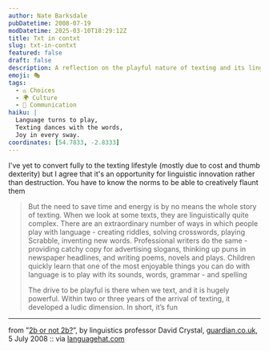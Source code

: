 ```yaml
---
author: Nate Barksdale
pubDatetime: 2008-07-19
modDatetime: 2025-03-10T18:29:12Z
title: Txt in contxt
slug: txt-in-contxt
featured: false
draft: false
description: A reflection on the playful nature of texting and its linguistic creativity, featuring insights from linguistics professor David Crystal.
emoji: 🎭
tags:
  - ⚖️ Choices
  - 🌍 Culture
  - 💬 Communication
haiku: |
  Language turns to play,  
  Texting dances with the words,  
  Joy in every sway.
coordinates: [54.7833, -2.8333]
---
```


I've yet to convert fully to the texting lifestyle (mostly due to cost and thumb dexterity) but I agree that it's an opportunity for linguistic innovation rather than destruction. You have to know the norms to be able to creatively flaunt them

> But the need to save time and energy is by no means the whole story of texting. When we look at some texts, they are linguistically quite complex. There are an extraordinary number of ways in which people play with language - creating riddles, solving crosswords, playing Scrabble, inventing new words. Professional writers do the same - providing catchy copy for advertising slogans, thinking up puns in newspaper headlines, and writing poems, novels and plays. Children quickly learn that one of the most enjoyable things you can do with language is to play with its sounds, words, grammar - and spelling
>
> The drive to be playful is there when we text, and it is hugely powerful. Within two or three years of the arrival of texting, it developed a ludic dimension. In short, it’s fun

---

from ”[2b or not 2b?](http://books.guardian.co.uk/departments/referenceandlanguages/story/0,,2289259,00.html)”, by linguistics professor David Crystal, [guardian.co.uk](http://books.guardian.co.uk/), 5 July 2008 :: via [languagehat.com](http://www.languagehat.com/archives/003178.php#more)
